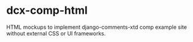 # dcx-comp-html

HTML mockups to implement django-comments-xtd comp example site without
external CSS or UI frameworks.
